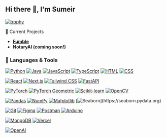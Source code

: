 ## Hi there 👋, I'm Sumeir

[![trophy](https://github-profile-trophy.vercel.app/?username=smearsoni&theme=onedark&title=Joined2020,Commits,Experience)](https://github.com/ryo-ma/github-profile-trophy)

🌟 Current Projects
- [**Fumble**](https://fumble.chat)
- **NotaryAI (coming soon!)**

### 🚀 Languages & Tools

<!-- Languages -->
[![Python](https://img.shields.io/badge/Python-3776AB?logo=python&logoColor=fff)](https://www.python.org)
[![Java](https://img.shields.io/badge/Java-%23ED8B00.svg?logo=openjdk&logoColor=white)](https://www.java.com/en/)
[![JavaScript](https://img.shields.io/badge/JavaScript-F7DF1E?logo=javascript&logoColor=000)](https://developer.mozilla.org/en-US/docs/Web/JavaScript)
[![TypeScript](https://img.shields.io/badge/TypeScript-3178C6?logo=typescript&logoColor=fff)](https://www.typescriptlang.org)
[![HTML](https://img.shields.io/badge/HTML-%23E34F26.svg?logo=html5&logoColor=white)](https://www.w3schools.com/html/)
[![CSS](https://img.shields.io/badge/CSS-639?logo=css&logoColor=fff)](https://www.w3schools.com/css/)

<!-- Frameworks & Libraries -->
[![React](https://img.shields.io/badge/React-%2320232a.svg?logo=react&logoColor=%2361DAFB)](https://react.dev)
[![Next.js](https://img.shields.io/badge/Next.js-black?logo=next.js&logoColor=white)](https://nextjs.org)
[![Tailwind CSS](https://img.shields.io/badge/Tailwind%20CSS-%2338B2AC.svg?logo=tailwind-css&logoColor=white)](https://tailwindcss.com)
[![FastAPI](https://img.shields.io/badge/FastAPI-009485.svg?logo=fastapi&logoColor=white)](https://fastapi.tiangolo.com)

[![PyTorch](https://img.shields.io/badge/PyTorch-ee4c2c?logo=pytorch&logoColor=white)](https://pytorch.org)
[![PyTorch Geometric](https://img.shields.io/badge/-PyTorch%20Geometric-2E3440?&logo=pytorch&logoColor=white)](https://pytorch-geometric.readthedocs.io/en/latest/)
[![Scikit-learn](https://img.shields.io/badge/-scikit--learn-%23F7931E?logo=scikit-learn&logoColor=white)](https://scikit-learn.org/stable/)
[![OpenCV](https://img.shields.io/badge/-OpenCV-5C3EE8?&logo=opencv&logoColor=white)](https://opencv.org)

[![Pandas](https://img.shields.io/badge/Pandas-150458?logo=pandas&logoColor=fff)](https://pandas.pydata.org)
[![NumPy](https://img.shields.io/badge/NumPy-4DABCF?logo=numpy&logoColor=fff)](https://numpy.org)
[![Matplotlib](https://custom-icon-badges.demolab.com/badge/Matplotlib-71D291?logo=matplotlib&logoColor=fff)](https://matplotlib.org)
[![Seaborn](https://img.shields.io/badge/-Seaborn-0099CC?)](https://seaborn.pydata.org)

<!-- Developer Tools -->
[![Git](https://img.shields.io/badge/Git-F05032?logo=git&logoColor=fff)](https://git-scm.com)
[![Figma](https://img.shields.io/badge/Figma-F24E1E?logo=figma&logoColor=white)](https://www.figma.com)
[![Postman](https://img.shields.io/badge/Postman-FF6C37?logo=postman&logoColor=white)](https://www.postman.com)
[![Arduino](https://img.shields.io/badge/-Arduino-00979D?&logo=arduino&logoColor=white)](https://www.arduino.cc)

<!-- Databases & Cloud -->
[![MongoDB](https://img.shields.io/badge/MongoDB-%234ea94b.svg?logo=mongodb&logoColor=white)](https://www.mongodb.com/products/platform)
[![Vercel](https://img.shields.io/badge/Vercel-%23000000.svg?logo=vercel&logoColor=white)](https://vercel.com)

<!-- AI & APIs -->
[![OpenAI](https://img.shields.io/badge/-OpenAI-74aa9c?&logo=openai&logoColor=white)](https://openai.com/api/)

<!-- [![Sumeir's GitHub stats](https://github-readme-stats.vercel.app/api?username=smearsoni&theme=dark)](https://github.com/anuraghazra/github-readme-stats) -->

<!--
**smearsoni/smearsoni** is a ✨ _special_ ✨ repository because its `README.md` (this file) appears on your GitHub profile.

Here are some ideas to get you started:

- 🔭 I’m currently working on ...
- 🌱 I’m currently learning ...
- 👯 I’m looking to collaborate on ...
- 🤔 I’m looking for help with ...
- 💬 Ask me about ...
- 📫 How to reach me: ...
- 😄 Pronouns: ...
- ⚡ Fun fact: ...
-->
